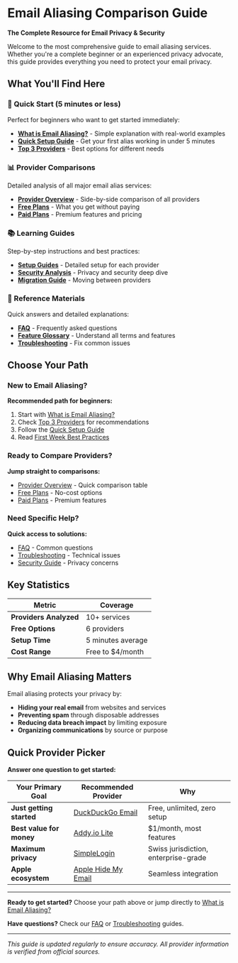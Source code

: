 # Email Aliasing Comparison Guide

**The Complete Resource for Email Privacy & Security**

Welcome to the most comprehensive guide to email aliasing services. Whether you're a complete beginner or an experienced privacy advocate, this guide provides everything you need to protect your email privacy.

## What You'll Find Here

### 🎯 Quick Start (5 minutes or less)
Perfect for beginners who want to get started immediately:

- **[What is Email Aliasing?](./getting-started/what-is-email-aliasing.md)** - Simple explanation with real-world examples
- **[Quick Setup Guide](./getting-started/quick-start.md)** - Get your first alias working in under 5 minutes
- **[Top 3 Providers](./providers/top-picks.md)** - Best options for different needs

### 📊 Provider Comparisons
Detailed analysis of all major email alias services:

- **[Provider Overview](./providers/overview.md)** - Side-by-side comparison of all providers
- **[Free Plans](./providers/free-plans.md)** - What you get without paying
- **[Paid Plans](./providers/paid-plans.md)** - Premium features and pricing

### 📚 Learning Guides
Step-by-step instructions and best practices:

- **[Setup Guides](./guides/setup-guides.md)** - Detailed setup for each provider
- **[Security Analysis](./guides/security.md)** - Privacy and security deep dive
- **[Migration Guide](./guides/migration.md)** - Moving between providers

### 📖 Reference Materials
Quick answers and detailed explanations:

- **[FAQ](./reference/faq.md)** - Frequently asked questions
- **[Feature Glossary](./reference/features.md)** - Understand all terms and features
- **[Troubleshooting](./reference/troubleshooting.md)** - Fix common issues

## Choose Your Path

### New to Email Aliasing?
**Recommended path for beginners:**

1. Start with [What is Email Aliasing?](./getting-started/what-is-email-aliasing.md)
2. Check [Top 3 Providers](./providers/top-picks.md) for recommendations
3. Follow the [Quick Setup Guide](./getting-started/quick-start.md)
4. Read [First Week Best Practices](./getting-started/first-week.md)

### Ready to Compare Providers?
**Jump straight to comparisons:**

- [Provider Overview](./providers/overview.md) - Quick comparison table
- [Free Plans](./providers/free-plans.md) - No-cost options
- [Paid Plans](./providers/paid-plans.md) - Premium features

### Need Specific Help?
**Quick access to solutions:**

- [FAQ](./reference/faq.md) - Common questions
- [Troubleshooting](./reference/troubleshooting.md) - Technical issues
- [Security Guide](./guides/security.md) - Privacy concerns

## Key Statistics

| Metric | Coverage |
|--------|----------|
| **Providers Analyzed** | 10+ services |
| **Free Options** | 6 providers |
| **Setup Time** | 5 minutes average |
| **Cost Range** | Free to $4/month |

## Why Email Aliasing Matters

Email aliasing protects your privacy by:

- **Hiding your real email** from websites and services
- **Preventing spam** through disposable addresses  
- **Reducing data breach impact** by limiting exposure
- **Organizing communications** by source or purpose

## Quick Provider Picker

**Answer one question to get started:**

| Your Primary Goal | Recommended Provider | Why |
|-------------------|---------------------|-----|
| **Just getting started** | [DuckDuckGo Email](./providers/top-picks.md#duckduckgo-email) | Free, unlimited, zero setup |
| **Best value for money** | [Addy.io Lite](./providers/top-picks.md#addy-io) | $1/month, most features |
| **Maximum privacy** | [SimpleLogin](./providers/top-picks.md#simplelogin) | Swiss jurisdiction, enterprise-grade |
| **Apple ecosystem** | [Apple Hide My Email](./providers/top-picks.md#apple-hide-my-email) | Seamless integration |

---

**Ready to get started?** Choose your path above or jump directly to [What is Email Aliasing?](./getting-started/what-is-email-aliasing.md)

**Have questions?** Check our [FAQ](./reference/faq.md) or [Troubleshooting](./reference/troubleshooting.md) guides.

---

*This guide is updated regularly to ensure accuracy. All provider information is verified from official sources.*